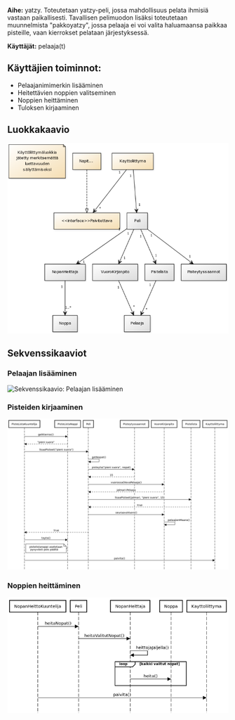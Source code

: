 __Aihe:__ yatzy. Toteutetaan yatzy-peli, jossa mahdollisuus pelata ihmisiä vastaan paikallisesti. Tavallisen pelimuodon lisäksi toteutetaan muunnelmista "pakkoyatzy", jossa pelaaja ei voi valita haluamaansa paikkaa pisteille, vaan kierrokset pelataan järjestyksessä.

__Käyttäjät:__ pelaaja(t)

## Käyttäjien toiminnot:
- Pelaajanimimerkin lisääminen
- Heitettävien noppien valitseminen
- Noppien heittäminen
- Tuloksen kirjaaminen

## Luokkakaavio
![Luokkakaavio](kaavio.png)

## Sekvenssikaaviot

### Pelaajan lisääminen

![Sekvenssikaavio: Pelaajan lisääminen](sekvenssi_pelaajan_lisäys.png)

### Pisteiden kirjaaminen

![Sekvenssikaavio: Pisteiden kirjaaminen](sekvenssi_pisteiden_kirjaus.png)

### Noppien heittäminen

![Sekvenssikaavio: Noppien heittäminen](sekvenssi_nopan_heitto.png)
